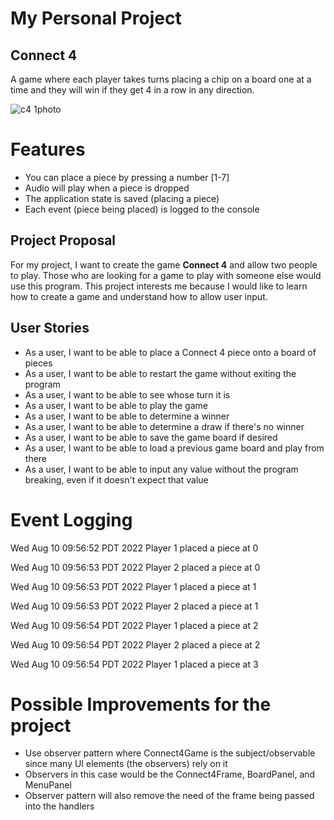 # My Personal Project

## Connect 4

A game where each player takes turns placing a chip on a board one at a time and they will win if they get 4 in a row in any direction.

![c4 1photo](https://github.com/Carson-Lu/Connect4/assets/54121633/8aaa5a49-4443-40ed-b343-decf10accb5c)

# Features
- You can place a piece by pressing a number \[1-7\]
- Audio will play when a piece is dropped
- The application state is saved (placing a piece)
- Each event (piece being placed) is logged to the console

## Project Proposal

For my project, I want to create the game **Connect 4** and allow two people to play.
Those who are looking for a game to play with someone else would use this program.
This project interests me because I would like to learn how to create a game and understand how to allow user input.

## User Stories
- As a user, I want to be able to place a Connect 4 piece onto a board of pieces
- As a user, I want to be able to restart the game without exiting the program
- As a user, I want to be able to see whose turn it is
- As a user, I want to be able to play the game
- As a user, I want to be able to determine a winner
- As a user, I want to be able to determine a draw if there's no winner
- As a user, I want to be able to save the game board if desired
- As a user, I want to be able to load a previous game board and play from there
- As a user, I want to be able to input any value without the program breaking, even if it doesn't expect that value





# Event Logging

Wed Aug 10 09:56:52 PDT 2022
Player 1 placed a piece at 0

Wed Aug 10 09:56:53 PDT 2022
Player 2 placed a piece at 0

Wed Aug 10 09:56:53 PDT 2022
Player 1 placed a piece at 1

Wed Aug 10 09:56:53 PDT 2022
Player 2 placed a piece at 1

Wed Aug 10 09:56:54 PDT 2022
Player 1 placed a piece at 2

Wed Aug 10 09:56:54 PDT 2022
Player 2 placed a piece at 2

Wed Aug 10 09:56:54 PDT 2022
Player 1 placed a piece at 3


# Possible Improvements for the project

- Use observer pattern where Connect4Game is the subject/observable since many UI elements (the observers) rely on it
- Observers in this case would be the Connect4Frame, BoardPanel, and MenuPanel
- Observer pattern will also remove the need of the frame being passed into the handlers
